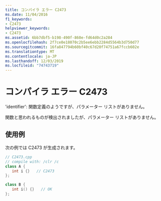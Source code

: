 ```yaml
---
title: コンパイラ エラー C2473
ms.date: 11/04/2016
f1_keywords:
- C2473
helpviewer_keywords:
- C2473
ms.assetid: 6bb7dbf5-b198-490f-860e-fd64d0c2a284
ms.openlocfilehash: 2f7ce0e18070c2b5ee6ebb2284d5564b3d750d77
ms.sourcegitcommit: 16fa847794b60bf40c67d20f74751a67fccb602e
ms.translationtype: MT
ms.contentlocale: ja-JP
ms.lasthandoff: 12/03/2019
ms.locfileid: "74743719"
---
```

# <a name="compiler-error-c2473"></a>コンパイラ エラー C2473

'identifier': 関数定義のようですが、パラメーター リストがありません。

関数と思われるものが検出されましたが、パラメーター リストがありません。

## <a name="example"></a>使用例

次の例では C2473 が生成されます。

```cpp
// C2473.cpp
// compile with: /clr /c
class A {
   int i {}   // C2473
};

class B {
   int i() {}   // OK
};
```
